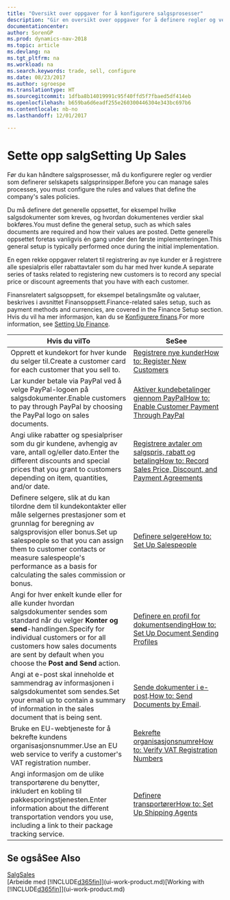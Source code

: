 ```yaml
---
title: "Oversikt over oppgaver for å konfigurere salgsprosesser"
description: "Gir en oversikt over oppgaver for å definere regler og verdier som definerer salgsprinsipper og -prosesser."
documentationcenter: 
author: SorenGP
ms.prod: dynamics-nav-2018
ms.topic: article
ms.devlang: na
ms.tgt_pltfrm: na
ms.workload: na
ms.search.keywords: trade, sell, configure
ms.date: 08/23/2017
ms.author: sgroespe
ms.translationtype: HT
ms.sourcegitcommit: 1dfba8b14019991c95f40ffd5f7fbaed5df414eb
ms.openlocfilehash: b659ba6d6eadf255e260300446304e343bc697b6
ms.contentlocale: nb-no
ms.lasthandoff: 12/01/2017

---
```

# <a name="setting-up-sales"></a><span data-ttu-id="a6b6f-103">Sette opp salg</span><span class="sxs-lookup"><span data-stu-id="a6b6f-103">Setting Up Sales</span></span>
<span data-ttu-id="a6b6f-104">Før du kan håndtere salgsprosesser, må du konfigurere regler og verdier som definerer selskapets salgsprinsipper.</span><span class="sxs-lookup"><span data-stu-id="a6b6f-104">Before you can manage sales processes, you must configure the rules and values that define the company's sales policies.</span></span>

<span data-ttu-id="a6b6f-105">Du må definere det generelle oppsettet, for eksempel hvilke salgsdokumenter som kreves, og hvordan dokumentenes verdier skal bokføres.</span><span class="sxs-lookup"><span data-stu-id="a6b6f-105">You must define the general setup, such as which sales documents are required and how their values are posted.</span></span> <span data-ttu-id="a6b6f-106">Dette generelle oppsettet foretas vanligvis én gang under den første implementeringen.</span><span class="sxs-lookup"><span data-stu-id="a6b6f-106">This general setup is typically performed once during the initial implementation.</span></span>

<span data-ttu-id="a6b6f-107">En egen rekke oppgaver relatert til registrering av nye kunder er å registrere alle spesialpris eller rabattavtaler som du har med hver kunde.</span><span class="sxs-lookup"><span data-stu-id="a6b6f-107">A separate series of tasks related to registering new customers is to record any special price or discount agreements that you have with each customer.</span></span>

<span data-ttu-id="a6b6f-108">Finansrelatert salgsoppsett, for eksempel betalingsmåte og valutaer, beskrives i avsnittet Finansoppsett.</span><span class="sxs-lookup"><span data-stu-id="a6b6f-108">Finance-related sales setup, such as payment methods and currencies, are covered in the Finance Setup section.</span></span> <span data-ttu-id="a6b6f-109">Hvis du vil ha mer informasjon, kan du se [Konfigurere finans](finance-setup-finance.md).</span><span class="sxs-lookup"><span data-stu-id="a6b6f-109">For more information, see [Setting Up Finance](finance-setup-finance.md).</span></span>

| <span data-ttu-id="a6b6f-110">Hvis du vil</span><span class="sxs-lookup"><span data-stu-id="a6b6f-110">To</span></span> | <span data-ttu-id="a6b6f-111">Se</span><span class="sxs-lookup"><span data-stu-id="a6b6f-111">See</span></span> |
| --- | --- |
| <span data-ttu-id="a6b6f-112">Opprett et kundekort for hver kunde du selger til.</span><span class="sxs-lookup"><span data-stu-id="a6b6f-112">Create a customer card for each customer that you sell to.</span></span> |[<span data-ttu-id="a6b6f-113">Registrere nye kunder</span><span class="sxs-lookup"><span data-stu-id="a6b6f-113">How to: Register New Customers</span></span>](sales-how-register-new-customers.md) |
| <span data-ttu-id="a6b6f-114">Lar kunder betale via PayPal ved å velge PayPal-logoen på salgsdokumenter.</span><span class="sxs-lookup"><span data-stu-id="a6b6f-114">Enable customers to pay through PayPal by choosing the PayPal logo on sales documents.</span></span> |[<span data-ttu-id="a6b6f-115">Aktiver kundebetalinger gjennom PayPal</span><span class="sxs-lookup"><span data-stu-id="a6b6f-115">How to: Enable Customer Payment Through PayPal</span></span>](sales-how-enable-payment-service-extensions.md) |
| <span data-ttu-id="a6b6f-116">Angi ulike rabatter og spesialpriser som du gir kundene, avhengig av vare, antall og/eller dato.</span><span class="sxs-lookup"><span data-stu-id="a6b6f-116">Enter the different discounts and special prices that you grant to customers depending on item, quantities, and/or date.</span></span> |[<span data-ttu-id="a6b6f-117">Registrere avtaler om salgspris, rabatt og betaling</span><span class="sxs-lookup"><span data-stu-id="a6b6f-117">How to: Record Sales Price, Discount, and Payment Agreements</span></span>](sales-how-record-sales-price-discount-payment-agreements.md) |
| <span data-ttu-id="a6b6f-118">Definere selgere, slik at du kan tilordne dem til kundekontakter eller måle selgernes prestasjoner som et grunnlag for beregning av salgsprovisjon eller bonus.</span><span class="sxs-lookup"><span data-stu-id="a6b6f-118">Set up salespeople so that you can assign them to customer contacts or measure salespeople's performance as a basis for calculating the sales commission or bonus.</span></span> |[<span data-ttu-id="a6b6f-119">Definere selgere</span><span class="sxs-lookup"><span data-stu-id="a6b6f-119">How to: Set Up Salespeople</span></span>](sales-how-setup-salespeople.md) |
| <span data-ttu-id="a6b6f-120">Angi for hver enkelt kunde eller for alle kunder hvordan salgsdokumenter sendes som standard når du velger **Konter og send**-handlingen.</span><span class="sxs-lookup"><span data-stu-id="a6b6f-120">Specify for individual customers or for all customers how sales documents are sent by default when you choose the **Post and Send** action.</span></span> |[<span data-ttu-id="a6b6f-121">Definere en profil for dokumentsending</span><span class="sxs-lookup"><span data-stu-id="a6b6f-121">How to: Set Up Document Sending Profiles</span></span>](sales-how-setup-document-send-profiles.md) |
| <span data-ttu-id="a6b6f-122">Angi at e-post skal inneholde et sammendrag av informasjonen i salgsdokumentet som sendes.</span><span class="sxs-lookup"><span data-stu-id="a6b6f-122">Set your email up to contain a summary of information in the sales document that is being sent.</span></span> |<span data-ttu-id="a6b6f-123">[Sende dokumenter i e-post](ui-how-send-documents-email.md).</span><span class="sxs-lookup"><span data-stu-id="a6b6f-123">[How to: Send Documents by Email](ui-how-send-documents-email.md).</span></span> |
|<span data-ttu-id="a6b6f-124">Bruke en EU-webtjeneste for å bekrefte kundens organisasjonsnummer.</span><span class="sxs-lookup"><span data-stu-id="a6b6f-124">Use an EU web service to verify a customer's VAT registration number.</span></span>|[<span data-ttu-id="a6b6f-125">Bekrefte organisasjonsnumre</span><span class="sxs-lookup"><span data-stu-id="a6b6f-125">How to: Verify VAT Registration Numbers</span></span>](finance-setup-vat.md)|
|<span data-ttu-id="a6b6f-126">Angi informasjon om de ulike transportørene du benytter, inkludert en kobling til pakkesporingstjenesten.</span><span class="sxs-lookup"><span data-stu-id="a6b6f-126">Enter information about the different transportation vendors you use, including a link to their package tracking service.</span></span>|[<span data-ttu-id="a6b6f-127">Definere transportører</span><span class="sxs-lookup"><span data-stu-id="a6b6f-127">How to: Set Up Shipping Agents</span></span>](sales-how-to-set-up-shipping-agents.md)|

## <a name="see-also"></a><span data-ttu-id="a6b6f-128">Se også</span><span class="sxs-lookup"><span data-stu-id="a6b6f-128">See Also</span></span>
[<span data-ttu-id="a6b6f-129">Salg</span><span class="sxs-lookup"><span data-stu-id="a6b6f-129">Sales</span></span>](sales-manage-sales.md)  
<span data-ttu-id="a6b6f-130">[Arbeide med [!INCLUDE[d365fin](includes/d365fin_md.md)]](ui-work-product.md)</span><span class="sxs-lookup"><span data-stu-id="a6b6f-130">[Working with [!INCLUDE[d365fin](includes/d365fin_md.md)]](ui-work-product.md)</span></span>

